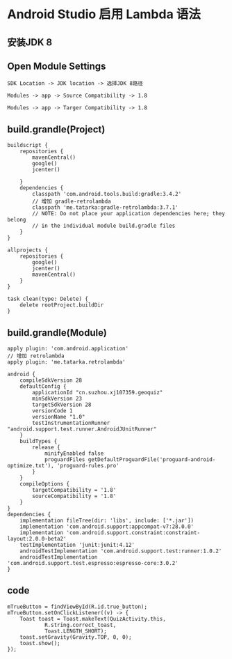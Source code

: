 # Android Studio 启用 Lambda 语法

## 安装JDK 8

## Open Module Settings

	SDK Location -> JDK location -> 选择JDK 8路径

	Modules -> app -> Source Compatibility -> 1.8

	Modules -> app -> Targer Compatibility -> 1.8

## build.grandle(Project)

	buildscript {
	    repositories {
	        mavenCentral()
	        google()
	        jcenter()
	        
	    }
	    dependencies {
	        classpath 'com.android.tools.build:gradle:3.4.2'
			// 增加 gradle-retrolambda
	        classpath 'me.tatarka:gradle-retrolambda:3.7.1'
	        // NOTE: Do not place your application dependencies here; they belong
	        // in the individual module build.gradle files
	    }
	}
	
	allprojects {
	    repositories {
	        google()
	        jcenter()
	        mavenCentral()
	    }
	}
	
	task clean(type: Delete) {
	    delete rootProject.buildDir
	}


## build.grandle(Module)

	apply plugin: 'com.android.application'
	// 增加 retrolambda
	apply plugin: 'me.tatarka.retrolambda'
	
	android {
	    compileSdkVersion 28
	    defaultConfig {
	        applicationId "cn.suzhou.xj107359.geoquiz"
	        minSdkVersion 23
	        targetSdkVersion 28
	        versionCode 1
	        versionName "1.0"
	        testInstrumentationRunner "android.support.test.runner.AndroidJUnitRunner"
	    }
	    buildTypes {
	        release {
	            minifyEnabled false
	            proguardFiles getDefaultProguardFile('proguard-android-optimize.txt'), 'proguard-rules.pro'
	        }
	    }
	    compileOptions {
	        targetCompatibility = '1.8'
	        sourceCompatibility = '1.8'
	    }
	}
	dependencies {
	    implementation fileTree(dir: 'libs', include: ['*.jar'])
	    implementation 'com.android.support:appcompat-v7:28.0.0'
	    implementation 'com.android.support.constraint:constraint-layout:2.0.0-beta2'
	    testImplementation 'junit:junit:4.12'
	    androidTestImplementation 'com.android.support.test:runner:1.0.2'
	    androidTestImplementation 'com.android.support.test.espresso:espresso-core:3.0.2'
	}
	
## code

	mTrueButton = findViewById(R.id.true_button);
    mTrueButton.setOnClickListener((v) -> {
        Toast toast = Toast.makeText(QuizActivity.this,
                R.string.correct_toast,
                Toast.LENGTH_SHORT);
        toast.setGravity(Gravity.TOP, 0, 0);
        toast.show();
    });
